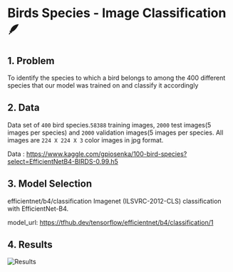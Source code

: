 # Birds Species - Image Classification 🪶

## 1. Problem

To identify the species to which a bird belongs to among the 400 different species that our model was trained on and classify it accordingly

## 2. Data
Data set of `400` bird species.`58388` training images, `2000` test images(5 images per species) and `2000` validation images(5 images per species.
All images are `224 X 224 X 3` color images in jpg format. 

Data : https://www.kaggle.com/gpiosenka/100-bird-species?select=EfficientNetB4-BIRDS-0.99.h5

## 3. Model Selection
efficientnet/b4/classification
Imagenet (ILSVRC-2012-CLS) classification with EfficientNet-B4.

model_url: https://tfhub.dev/tensorflow/efficientnet/b4/classification/1

## 4. Results
<img src="https://github.com/Gitster7/Bird-Species-Detector/blob/main/Birds.png" alt="Results">




